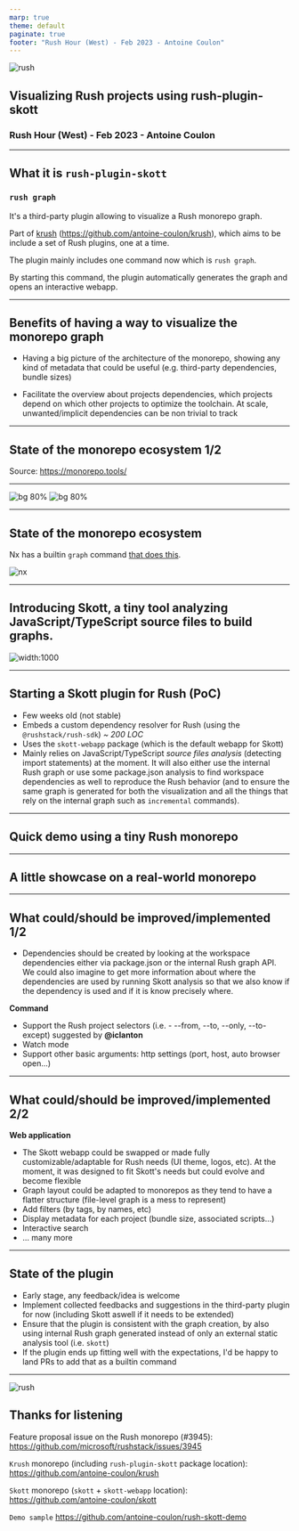 ```yaml
---
marp: true
theme: default
paginate: true
footer: "Rush Hour (West) - Feb 2023 - Antoine Coulon"
---
```


![rush](https://rushjs.io/images/rush-horiz.svg)

## Visualizing Rush projects using **rush-plugin-skott**

### Rush Hour (West) - Feb 2023 - Antoine Coulon


---

## What it is `rush-plugin-skott`

### `rush graph`

It's a third-party plugin allowing to visualize a Rush monorepo graph.

Part of [krush](https://github.com/antoine-coulon/krush) (https://github.com/antoine-coulon/krush), which aims to be include a set of Rush plugins, one at a time.

The plugin mainly includes one command now which is `rush graph`.

By starting this command, the plugin automatically generates the graph and opens an interactive webapp.

---

## Benefits of having a way to visualize the monorepo graph

- Having a big picture of the architecture of the monorepo, showing any kind of metadata that could be useful (e.g. third-party dependencies, bundle sizes)

- Facilitate the overview about projects dependencies, which projects depend on which other projects to optimize the toolchain. At scale, unwanted/implicit dependencies can be non trivial to track 

---

## State of the monorepo ecosystem 1/2

Source: https://monorepo.tools/

---

![bg 80%](https://user-images.githubusercontent.com/43391199/216648109-2c845626-8010-411e-99f5-be0963a4ffd5.png)
![bg 80%](https://user-images.githubusercontent.com/43391199/216648149-386f78ee-2fec-417a-86c2-fed3ace02685.png)

---

## State of the monorepo ecosystem 

Nx has a builtin `graph` command [that does this](https://nrwl-nx-examples-dep-graph.netlify.app/?focus=cart#/projects/products-home-page?searchDepth=3).

![nx](https://user-images.githubusercontent.com/43391199/216627376-99d7b831-3779-4cdc-86c1-1fa4a2bfc22f.png)


---

## Introducing Skott, a tiny tool analyzing JavaScript/TypeScript source files to build graphs.

![width:1000](https://user-images.githubusercontent.com/43391199/204465791-99ae71bb-67e9-4c84-8734-c9cad0b5c24d.png)

---

## Starting a Skott plugin for Rush (PoC)

- Few weeks old (not stable)
- Embeds a custom dependency resolver for Rush (using the `@rushstack/rush-sdk`) _~ 200 LOC_
- Uses the `skott-webapp` package (which is the default webapp for Skott)
- Mainly relies on JavaScript/TypeScript _source files analysis_ (detecting import statements) at the moment. It will also either use the internal Rush graph or use some package.json analysis to find workspace dependencies as well to reproduce the Rush behavior (and to ensure the same graph is generated for both the visualization and all the things that rely on the internal graph such as `incremental` commands).

--- 

## Quick demo using a tiny Rush monorepo 

---


## A little showcase on a real-world monorepo

--- 

## What could/should be improved/implemented 1/2

- Dependencies should be created by looking at the workspace dependencies either via package.json or the internal Rush graph API. We could also imagine to get more information about where the dependencies are used by running Skott analysis so that we also know if the dependency is used and if it is know precisely where.

**Command**

- Support the Rush project selectors (i.e. - --from, --to, --only, --to-except) suggested by **@iclanton**
- Watch mode
- Support other basic arguments: http settings (port, host, auto browser open...)
--- 

## What could/should be improved/implemented 2/2

**Web application**

- The Skott webapp could be swapped or made fully customizable/adaptable for Rush needs (UI theme, logos, etc). At the moment, it was designed to fit Skott's needs but could evolve and become flexible
- Graph layout could be adapted to monorepos as they tend to have a flatter structure (file-level graph is a mess to represent)
- Add filters (by tags, by names, etc)
- Display metadata for each project (bundle size, associated scripts...)
- Interactive search
- ... many more

--- 

## State of the plugin

- Early stage, any feedback/idea is welcome
- Implement collected feedbacks and suggestions in the third-party plugin for now (including Skott aswell if it needs to be extended)
- Ensure that the plugin is consistent with the graph creation, by also using internal Rush graph generated instead of only an external static analysis tool (i.e. `skott`)
- If the plugin ends up fitting well with the expectations, I'd be happy to land PRs to add that as a builtin command


--- 

![rush](https://rushjs.io/images/rush-horiz.svg)

## Thanks for listening

Feature proposal issue on the Rush monorepo (#3945): https://github.com/microsoft/rushstack/issues/3945

`Krush` monorepo (including `rush-plugin-skott` package location):
https://github.com/antoine-coulon/krush

`Skott` monorepo (`skott` + `skott-webapp` location): 
https://github.com/antoine-coulon/skott

`Demo sample` https://github.com/antoine-coulon/rush-skott-demo

